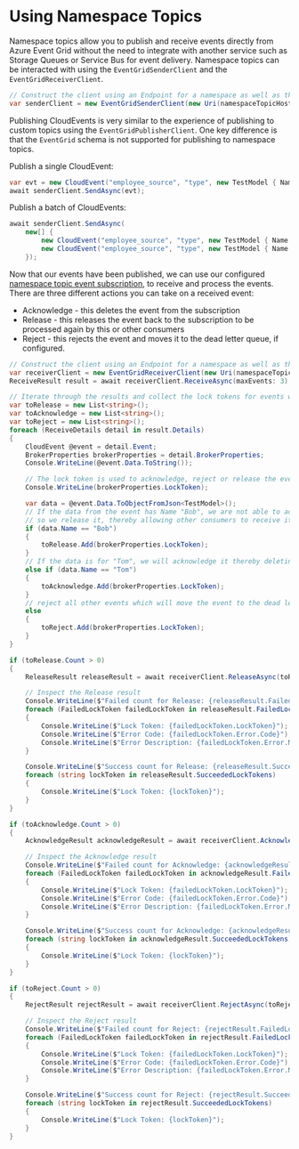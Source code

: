 # Using Namespace Topics

Namespace topics allow you to publish and receive events directly from Azure Event Grid
without the need to integrate with another service such as Storage Queues or Service Bus for event delivery. Namespace topics can be
interacted with using the `EventGridSenderClient` and the `EventGridReceiverClient`.

```C# Snippet:CreateNamespaceClient
// Construct the client using an Endpoint for a namespace as well as the shared access key
var senderClient = new EventGridSenderClient(new Uri(namespaceTopicHost), topicName, new AzureKeyCredential(namespaceKey));
```

Publishing CloudEvents is very similar to the experience of publishing to custom topics using the `EventGridPublisherClient`.
One key difference is that the `EventGrid` schema is not supported for publishing to namespace topics.

Publish a single CloudEvent:

```C# Snippet:PublishSingleEvent
var evt = new CloudEvent("employee_source", "type", new TestModel { Name = "Bob", Age = 18 });
await senderClient.SendAsync(evt);
```

Publish a batch of CloudEvents:

```C# Snippet:PublishBatchOfEvents
await senderClient.SendAsync(
    new[] {
        new CloudEvent("employee_source", "type", new TestModel { Name = "Tom", Age = 55 }),
        new CloudEvent("employee_source", "type", new TestModel { Name = "Alice", Age = 25 })
    });
```

Now that our events have been published, we can use our configured [namespace topic event subscription](https://learn.microsoft.com/azure/templates/microsoft.eventgrid/namespaces/topics/eventsubscriptions?pivots=deployment-language-arm-template), to receive
and process the events.
There are three different actions you can take on a received event:
- Acknowledge - this deletes the event from the subscription
- Release - this releases the event back to the subscription to be processed again by this or other consumers
- Reject - this rejects the event and moves it to the dead letter queue, if configured.

```C# Snippet:ReceiveAndProcessEvents
// Construct the client using an Endpoint for a namespace as well as the shared access key
var receiverClient = new EventGridReceiverClient(new Uri(namespaceTopicHost), topicName, subscriptionName, new AzureKeyCredential(namespaceKey));
ReceiveResult result = await receiverClient.ReceiveAsync(maxEvents: 3);

// Iterate through the results and collect the lock tokens for events we want to release/acknowledge/result
var toRelease = new List<string>();
var toAcknowledge = new List<string>();
var toReject = new List<string>();
foreach (ReceiveDetails detail in result.Details)
{
    CloudEvent @event = detail.Event;
    BrokerProperties brokerProperties = detail.BrokerProperties;
    Console.WriteLine(@event.Data.ToString());

    // The lock token is used to acknowledge, reject or release the event
    Console.WriteLine(brokerProperties.LockToken);

    var data = @event.Data.ToObjectFromJson<TestModel>();
    // If the data from the event has Name "Bob", we are not able to acknowledge it yet,
    // so we release it, thereby allowing other consumers to receive it.
    if (data.Name == "Bob")
    {
        toRelease.Add(brokerProperties.LockToken);
    }
    // If the data is for "Tom", we will acknowledge it thereby deleting it from the subscription.
    else if (data.Name == "Tom")
    {
        toAcknowledge.Add(brokerProperties.LockToken);
    }
    // reject all other events which will move the event to the dead letter queue if it is configured
    else
    {
        toReject.Add(brokerProperties.LockToken);
    }
}

if (toRelease.Count > 0)
{
    ReleaseResult releaseResult = await receiverClient.ReleaseAsync(toRelease);

    // Inspect the Release result
    Console.WriteLine($"Failed count for Release: {releaseResult.FailedLockTokens.Count}");
    foreach (FailedLockToken failedLockToken in releaseResult.FailedLockTokens)
    {
        Console.WriteLine($"Lock Token: {failedLockToken.LockToken}");
        Console.WriteLine($"Error Code: {failedLockToken.Error.Code}");
        Console.WriteLine($"Error Description: {failedLockToken.Error.Message}");
    }

    Console.WriteLine($"Success count for Release: {releaseResult.SucceededLockTokens.Count}");
    foreach (string lockToken in releaseResult.SucceededLockTokens)
    {
        Console.WriteLine($"Lock Token: {lockToken}");
    }
}

if (toAcknowledge.Count > 0)
{
    AcknowledgeResult acknowledgeResult = await receiverClient.AcknowledgeAsync(toAcknowledge);

    // Inspect the Acknowledge result
    Console.WriteLine($"Failed count for Acknowledge: {acknowledgeResult.FailedLockTokens.Count}");
    foreach (FailedLockToken failedLockToken in acknowledgeResult.FailedLockTokens)
    {
        Console.WriteLine($"Lock Token: {failedLockToken.LockToken}");
        Console.WriteLine($"Error Code: {failedLockToken.Error.Code}");
        Console.WriteLine($"Error Description: {failedLockToken.Error.Message}");
    }

    Console.WriteLine($"Success count for Acknowledge: {acknowledgeResult.SucceededLockTokens.Count}");
    foreach (string lockToken in acknowledgeResult.SucceededLockTokens)
    {
        Console.WriteLine($"Lock Token: {lockToken}");
    }
}

if (toReject.Count > 0)
{
    RejectResult rejectResult = await receiverClient.RejectAsync(toReject);

    // Inspect the Reject result
    Console.WriteLine($"Failed count for Reject: {rejectResult.FailedLockTokens.Count}");
    foreach (FailedLockToken failedLockToken in rejectResult.FailedLockTokens)
    {
        Console.WriteLine($"Lock Token: {failedLockToken.LockToken}");
        Console.WriteLine($"Error Code: {failedLockToken.Error.Code}");
        Console.WriteLine($"Error Description: {failedLockToken.Error.Message}");
    }

    Console.WriteLine($"Success count for Reject: {rejectResult.SucceededLockTokens.Count}");
    foreach (string lockToken in rejectResult.SucceededLockTokens)
    {
        Console.WriteLine($"Lock Token: {lockToken}");
    }
}
```
